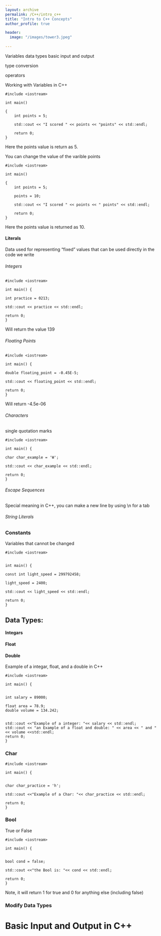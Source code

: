 ```yaml
---
layout: archive
permalink: /C++/intro_c++
title: "Intro to C++ Concepts"
author_profile: true

header:
  image: "/images/tower3.jpeg"
  
---
```


Variables
data types
basic input and output

type conversion

operators



Working with Variables in C++

    #include <iostream>

    int main()

    {
        int points = 5;

        std::cout << "I scored " << points << "points" << std::endl;

        return 0;
    }

Here the points value is return as 5.

You can change the value of the varible points

    #include <iostream>

    int main()

    {
        int points = 5;

        points = 10;

        std::cout << "I scored " << points << " points" << std::endl;

        return 0;
    }

Here the points value is returned as 10.


#### Literals

Data used for representing “fixed”  values that can be used directly in the code we write

###### Integers


    #include <iostream>

    int main() {

    int practice = 0213;

    std::cout << practice << std::endl;

    return 0;
    }


Will return the value 139


###### Floating Points


    #include <iostream>

    int main() {

    double floating_point = -0.45E-5;

    std::cout << floating_point << std::endl;

    return 0;
    }

Will return -4.5e-06




###### Characters

single quotation marks



    #include <iostream>

    int main() {

    char char_example = 'W';

    std::cout << char_example << std::endl;

    return 0;
    }



###### Escape Sequences

Special meaning in C++, you can make a new line by using \n for a tab


###### String Literals






 







### Constants

Variables that cannot be changed 


    #include <iostream>


    int main() {

    const int light_speed = 299792458;

    light_speed = 2400;

    std::cout << light_speed << std::endl;

    return 0;
    }

## Data Types:

#### Integars

#### Float

#### Double

Example of a integar, float, and a double in C++


    #include <iostream>

    int main() {


    int salary = 89000;

    float area = 78.9;
    double volume = 134.242;


    std::cout <<"Example of a integer: "<< salary << std::endl;
    std::cout << "an Example of a float and double: " << area << " and " << volume <<std::endl;
    return 0;
    }


### Char


    #include <iostream>

    int main() {


    char char_practice = 'h';

    std::cout <<"Example of a Char: "<< char_practice << std::endl;
    
    return 0;
    }

### Bool

True or False

    #include <iostream>

    int main() {


    bool cond = false;

    std::cout <<"the Bool is: "<< cond << std::endl;
    
    return 0;
    }

Note, it will return 1 for true and 0 for anything else (including false)



### Modify Data Types



# Basic Input and Output in C++

